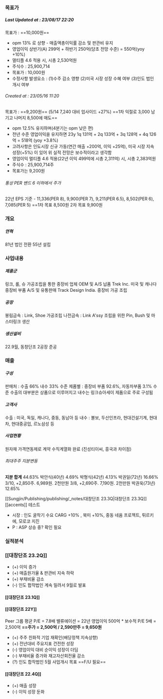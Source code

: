 
### 목표가 
##### Last Updated at : 23/08/17  22:20 
목표가 : ==10,000원==
+ opm 13% 로 상향 - 매출액총이익률 감소 및 판관비 유지
+ 영업이익 상반기(A) 299억 + 하반기 250억(당초 전망 수준) = 550억(yoy +10%) 
+ 멀티플 4.6 적용 시, 시총 2,530억원
+ 주식수 : 25,900,714
+ 목표가 : 10,000원
+ 수정사항 발생요소 : (1)수주 감소 영향 (2)미국 시장 성장 수혜 여부 (3)인도 법인 개시 여부 
###### Created at : 23/05/16  11:20 
목표가 : ==9,200원== (5/14 7,240 대비 업사이드 +27%) ==1차 익절로 3,000 남기고 나머지 8,500에 매도==
+ opm 12.5% 유지하며(4분기는 opm 낮은 편)
+ 전년 수준 영업이익을 유지하면 23y 1q 131억 + 2q 133억 + 3q 128억 + 4q 126억 = 518억 (yoy +3.8%)
+ 고려사항은 인도시장 신규 가동(연간 매출 +200억, 이익 +25억), 미국 시장 지속 성장(+5%) 이 있어 위 실적 전망은 보수적이라고 생각함
+ 영업이익 멀티플 4.6 적용(22년 이익 499억에 시총 2,311억) 시, 시총 2,383억원
+ 주식수 : 25,900,714주 
+ 목표가는 9,200원


###### 통상 PER 밴드 6 이하에서 주가 
22년 EPS 기준 - 11,336(PER 8), 9,900(PER 7),  9,211(PER 6.5), 8,502(PER 6), 7,085(PER 5)
==1차 목표 8,500원
2차 목표 9,900원

### 개요 
##### 연혁
81년 법인 전환 
55년 설립

### 사업내용
##### 제품군 
링크, 롤, 슈 가공조립을 통한 중장비 업체 OEM 및 A/S 납품
Trek Inc. 미국 및 캐나다 중장비 부품 A/S 및 유통판매 
Track Design India. 중장비 가공 조립 
##### 공장
봉림금속 : Link, Shoe 가공조립
나전금속 : Link A'ssy 조립을 위한 Pin, Bush 및 마스터링크 생산 
##### 생산설비 
22.9월, 동창단조 2공장 준공 

### 매출
##### 구성
판매처 : 수출 66% 내수 33% 수준
제품별 : 중장비 부품 92.6%, 자동차부품 3.1% 수준 
수출의 대부분은 상품으로 이루어지고 
내수는 링크슈아세이 제품으로 주로 구성됨
##### 고객사 
수출 : 미국, 독일, 캐나다, 중동, 동남아 등 
내수 : 볼보, 두산인프라, 현대건설기계, 현대차, 현대중공업, 르노삼성 등 

##### 사업현황
원자재 가격연동제로 계약
수직계열화 완료 (진성티이씨, 흥국과 차이점)

###### 최대주주 지분변동
**지분 합계** 44.63%
박안식(40년) 4.69%
박형식(42년) 4.13%
박권일(72년) 16.66% 
	3/10, +2,850주. 6,989원. 2천만원
	3/8, +2,690주. 7,190원. 2천만원
박권욱(73년) 12.65%

[[Sungjin/Publishing/publishing/_notes/대창단조 23.3Q|대창단조 23.3Q]]
[[accents]] 테스트
- 시장 : 인도 굴착기 수요 CARG +10% , 북미 +10%, 중동 네옴 프로젝트, 튀르키에, 모로코 지진 
- P : ASP 상승 중? 확인 필요 

### 실적분석
### [[대창단조 23.2Q]]
+ (+) 이익 증가
+ (+) 매출원가율 & 판관비 지속 하락
+ (+) 부채비율 감소
+ (-) 인도 합작법인 계속 밀려서 9월로 발표
#### [[대창단조 23.1Q]] 
#### [[대창단조 22Y]] 
Peer 그룹 평균 P/E = 7.8배 
밸류에이션 = 22년 영업이익 500억 * 보수적 P/E 5배 = 2,500억
**==주가 = 2,500억 / 2,590만주 = 9,650원**
* (+) 주주 친화적 기업 재확인(배당정책 지속상향)
* (+) 전년대비 주요지표 건전한 성장
* (-) 영업이익 대비 순이익 성장이 더딤 
* (-) 부채비율 증가와 재고자산회전율 감소 
* (?) 인도 합작법인 5월 사업개시 목표 ==F/U 필요== <br>
#### [[대창단조 22.4Q]] 
 * (+) 매출 성장
 * (-) 이익 성장 둔화 